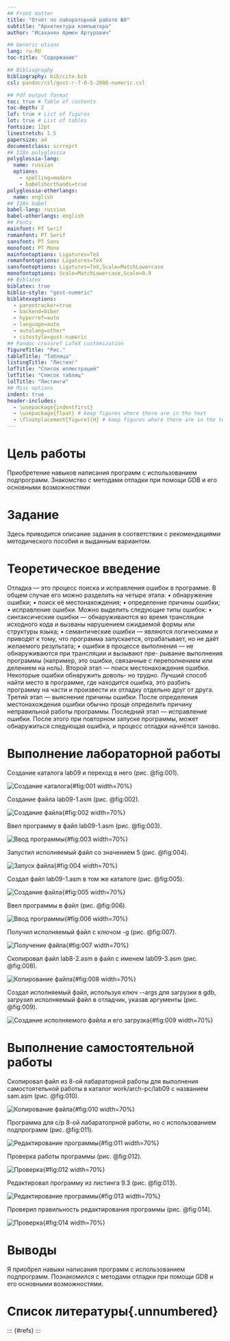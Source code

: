 ```yaml
---
## Front matter
title: "Отчёт по лабораторной работе №9"
subtitle: "Архитектура компьютера"
author: "Исаханян Армен Артурович"

## Generic otions
lang: ru-RU
toc-title: "Содержание"

## Bibliography
bibliography: bib/cite.bib
csl: pandoc/csl/gost-r-7-0-5-2008-numeric.csl

## Pdf output format
toc: true # Table of contents
toc-depth: 2
lof: true # List of figures
lot: true # List of tables
fontsize: 12pt
linestretch: 1.5
papersize: a4
documentclass: scrreprt
## I18n polyglossia
polyglossia-lang:
  name: russian
  options:
	- spelling=modern
	- babelshorthands=true
polyglossia-otherlangs:
  name: english
## I18n babel
babel-lang: russian
babel-otherlangs: english
## Fonts
mainfont: PT Serif
romanfont: PT Serif
sansfont: PT Sans
monofont: PT Mono
mainfontoptions: Ligatures=TeX
romanfontoptions: Ligatures=TeX
sansfontoptions: Ligatures=TeX,Scale=MatchLowercase
monofontoptions: Scale=MatchLowercase,Scale=0.9
## Biblatex
biblatex: true
biblio-style: "gost-numeric"
biblatexoptions:
  - parentracker=true
  - backend=biber
  - hyperref=auto
  - language=auto
  - autolang=other*
  - citestyle=gost-numeric
## Pandoc-crossref LaTeX customization
figureTitle: "Рис."
tableTitle: "Таблица"
listingTitle: "Листинг"
lofTitle: "Список иллюстраций"
lotTitle: "Список таблиц"
lolTitle: "Листинги"
## Misc options
indent: true
header-includes:
  - \usepackage{indentfirst}
  - \usepackage{float} # keep figures where there are in the text
  - \floatplacement{figure}{H} # keep figures where there are in the text
---
```


# Цель работы

Приобретение навыков написания программ с использованием подпрограмм. Знакомство с методами отладки при помощи GDB и его основными возможностями

# Задание

Здесь приводится описание задания в соответствии с рекомендациями
методического пособия и выданным вариантом.

# Теоретическое введение

Отладка — это процесс поиска и исправления ошибок в программе. В общем случае его
можно разделить на четыре этапа:
• обнаружение ошибки;
• поиск её местонахождения;
• определение причины ошибки;
• исправление ошибки.
Можно выделить следующие типы ошибок:
• синтаксические ошибки — обнаруживаются во время трансляции исходного кода и
вызваны нарушением ожидаемой формы или структуры языка;
• семантические ошибки — являются логическими и приводят к тому, что программа
запускается, отрабатывает, но не даёт желаемого результата;
• ошибки в процессе выполнения — не обнаруживаются при трансляции и вызывают пре-
рывание выполнения программы (например, это ошибки, связанные с переполнением
или делением на ноль).
Второй этап — поиск местонахождения ошибки. Некоторые ошибки обнаружить доволь-
но трудно. Лучший способ найти место в программе, где находится ошибка, это разбить
программу на части и произвести их отладку отдельно друг от друга.
Третий этап — выяснение причины ошибки. После определения местонахождения ошибки
обычно проще определить причину неправильной работы программы.
Последний этап — исправление ошибки. После этого при повторном запуске программы,
может обнаружиться следующая ошибка, и процесс отладки начнётся заново.

# Выполнение лабораторной работы

Создание каталога lab09 и переход в него (рис. @fig:001).

![Создание каталога](image/1.jpg){#fig:001 width=70%}


Создание файла lab09-1.asm (рис. @fig:002).

![Создание файла](image/2.jpg){#fig:002 width=70%}


Ввел программу в файл lab09-1.asm (рис. @fig:003).

![Ввод программы](image/3.jpg){#fig:003 width=70%}


Запустил исполняемый файл со значением 5 (рис. @fig:004).

![Запуск файла](image/4.jpg){#fig:004 width=70%}


Создал файл lab09-1.asm в том же каталоге (рис. @fig:005).

![Создание файла](image/5.jpg){#fig:005 width=70%}


Ввел программы в файл (рис. @fig:006).

![Ввод программы](image/6.jpg){#fig:006 width=70%}


Получил исполняемый файл с ключом -g (рис. @fig:007).

![Получение файла](image/7.jpg){#fig:007 width=70%}


Скопировал файл lab8-2.asm в файл с именем lab09-3.asm (рис. @fig:008).

![Копирование файла](image/8.jpg){#fig:008 width=70%}


Создал исполняемый файл, используя ключ --args для загрузки в gdb, загрузил исполняемый файл в отладчик, указав аргументы (рис. @fig:009).

![Создание исполняемого файла и его загрузка](image/9.jpg){#fig:009 width=70%}



# Выполнение самостоятельной работы

Скопировал файл из 8-ой лабараторной работы для выполнения самостоятельной работы в каталог work/arch-pc/lab09 с названием sam.asm (рис. @fig:010).

![Копирование файла](image/10.jpg){#fig:010 width=70%}


Программа для с/р 8-ой лабаратолрной работы, но с использованием подпрограмм (рис. @fig:011).

![Редактирование программы](image/11.jpg){#fig:011 width=70%}


Проверка работы программы (рис. @fig:012).

![Проверка](image/12.jpg){#fig:012 width=70%}


Редактировал программу из листинга 9.3 (рис. @fig:013).

![Редактирование программы](image/13.jpg){#fig:013 width=70%}


Проверил правильность редактирования программы (рис. @fig:014).

![Проверка](image/14.jpg){#fig:014 width=70%}



# Выводы

Я приобрел навыки написания программ с использованием подпрограмм. Познакомился с методами отладки при помощи GDB и его основными возможностями.

# Список литературы{.unnumbered}

::: {#refs}
:::
